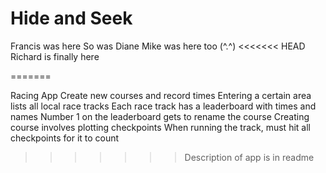 # Hide and Seek
Francis was here
So was Diane
Mike was here too (^.^)
<<<<<<< HEAD
Richard is finally here


=======

Racing App
Create new courses and record times
Entering a certain area lists all local race tracks
Each race track has a leaderboard with times and names
Number 1 on the leaderboard gets to rename the course
Creating course involves plotting checkpoints
When running the track, must hit all checkpoints for it to count
>>>>>>> Description of app is in readme
